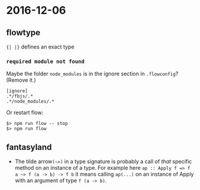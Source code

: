 # 2016-12-06

## flowtype

`{| |}` defines an exact type

### `required module not found` 

  Maybe the folder `node_modules` is in the ignore section in `.flowconfig`? (Remove it.)
  ~~~
[ignore]
.*/fbjs/.*
.*/node_modules/.*
  ~~~
  
  Or restart flow:
  ~~~
  $> npm run flow -- stop
  $> npm run flow
  ~~~

## fantasyland

* The tilde arrow`(~>)` in a type signature is probably a call of _that_ specific method on an instance of a type. For example here `ap :: Apply f => f a ~> f (a -> b) -> f b` it means calling `ap(...)` on an instance of Apply with an argument of type `f (a -> b)`.
